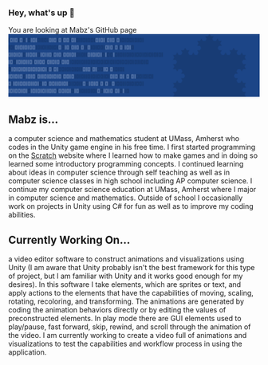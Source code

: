### Hey, what's up 👋

You are looking at Mabz's GitHub page
![Background](Background.png)

## Mabz is...
a computer science and mathematics student at UMass, Amherst who codes in the Unity game engine in his free time. I first started programming on the [Scratch](https://scratch.mit.edu/users/MabzTheGameMaker/) website where I learned how to make games and in doing so learned some introductory programming concepts. I continued learning about ideas in computer science through self teaching as well as in computer science classes in high school including AP computer science. I continue my computer science education at UMass, Amherst where I major in computer science and mathematics. Outside of school I occasionally work on projects in Unity using C# for fun as well as to improve my coding abilities.

## Currently Working On...
a video editor software to construct animations and visualizations using Unity (I am aware that Unity probably isn't the best framework for this type of project, but I am familiar with Unity and it works good enough for my desires). In this software I take elements, which are sprites or text, and apply actions to the elements that have the capabilities of moving, scaling, rotating, recoloring, and transforming. The animations are generated by coding the animation behaviors directly or by editing the values of preconstructed elements. In play mode there are GUI elements used to play/pause, fast forward, skip, rewind, and scroll through the animation of the video. I am currently working to create a video full of animations and visualizations to test the capabilities and workflow process in using the application.
